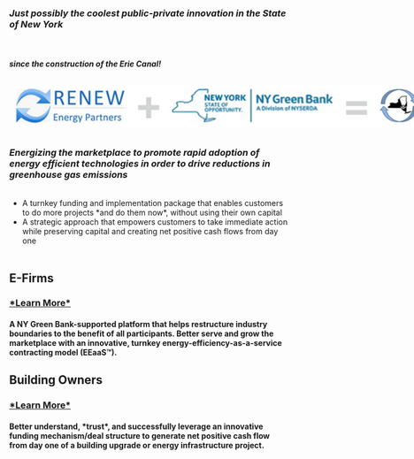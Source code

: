 <div class="full_page_photo" style="background-image: url(assets/hero.jpg);">
     <div class="container">
          <section class="call_to_action">
               <h3 class="animated fadeInDown skincolored"><i>Just possibly the coolest public-private innovation in the State of New York </i>
</h3>
               <br>
               <h4 class="animated fadeInUp"><i> since the construction of the Erie Canal!</i></h4>
          </section>
     </div>
</div>

<div class="main">
        <section>
            <div class="container">

<div class="text-center heroText">

<img src="assets/RENEW NYGB Logo.PNG" style="margin: 10px; max-width:900px; ">
<h3> <i>Energizing the marketplace to promote rapid adoption of energy efficient
technologies in order to drive reductions in greenhouse gas emissions </i></h3>
<br>

<ul style="margin:auto; max-width:700px;">
<li style="text-align:left;"> A turnkey funding and implementation package that enables customers to
    do more projects *and do them now*, without using their own capital

<li style="text-align:left;"> A strategic approach that empowers customers to take immediate action
    while preserving capital and creating net positive cash flows from day one
</ul>
</div>
<br>

<div class="row">
<div class="col-sm-6">
    <h2 class="text-center blackoverride"> <b>E-Firms</b> </h2>
    <a href="EnergyServiceProviders.html" class="text-center"><h3> *Learn More* </h3></a>

<h4>A NY Green Bank-supported platform that helps restructure
 industry boundaries to the benefit of all participants. Better
 serve and grow the marketplace with an innovative, turnkey
 energy-efficiency-as-a-service contracting model (EEaaS&trade;). </h4>

</div>

<div class="col-sm-1"></div>
<div class="col-sm-5">
    <h2 class="text-center blackoverride"> <b>Building Owners </b> </h2>
    <a href="BuildingOwnersandManagers.html" class="text-center"><h3> *Learn More* </h3></a>
<h4> Better understand, *trust*, and successfully leverage
 an innovative funding mechanism/deal structure to generate
 net positive cash flow from day one of a building upgrade
 or energy infrastructure project.</h4>

</div>
</div>
